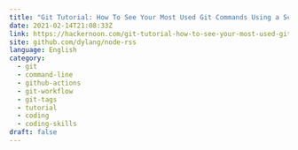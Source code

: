 ```yaml
---
title: "Git Tutorial: How To See Your Most Used Git Commands Using a Script"
date: 2021-02-14T21:08:33Z
link: https://hackernoon.com/git-tutorial-how-to-see-your-most-used-git-commands-using-a-script-a13r33ac?source=rss&utm_medium=RSS&utm_source=news.12bit.vn
site: github.com/dylang/node-rss
language: English
category:
  - git
  - command-line
  - github-actions
  - git-workflow
  - git-tags
  - tutorial
  - coding
  - coding-skills
draft: false
---
```

